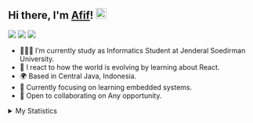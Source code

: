 

## Hi there, I'm [Afif](https://github.com/KangJ0n0)! <img src="https://cdn.sazumi.moe/file/zsdrto.gif" width="22">



[![](https://img.shields.io/badge/Gmail-D14836?style=for-the-badge&logo=gmail&logoColor=white)](mailto:afiftharavi@gmail.com)
[![](https://img.shields.io/badge/LinkedIn-0077B5?style=for-the-badge&logo=linkedin&logoColor=white)](https://www.linkedin.com/in/afiftha-ravi-b8bb81248/)
[![](https://img.shields.io/badge/Discord-00215E?style=for-the-badge&logo=discord&logoColor=white)](https://www.discordapp.com/users/1016196406882599023)


- 👨🏻‍💻 I’m currently study as Informatics Student at Jenderal Soedirman University.
- 📝 I react to how the world is evolving by learning about React.
- 🌍 Based in Central Java, Indonesia.
- 📠 Currently focusing on learning embedded systems. 
- 🤝 Open to collaborating on Any opportunity.
<details> 
  <summary>My Statistics</summary>


<p align = "center">
  <img  src = "https://github-readme-stats.vercel.app/api?username=KangJ0n0&show_icons=true&theme=ayu-mirage&line_height=27">
<img src="https://github-readme-stats.vercel.app/api/top-langs/?username=KangJ0n0&hide=Jupyter%20Notebook&theme=ayu-mirage">
</p>

<p align = "center">
 <img  src="https://github-readme-streak-stats.herokuapp.com/?user=KangJ0n0&show_icons=true&locale=en&layout=compact&theme=ayu-mirage&line_height=0" />
</p> 






</details>








